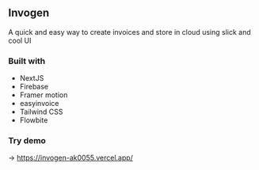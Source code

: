## Invogen

A quick and easy way to create invoices and store in cloud using slick and cool UI

### Built with

- NextJS
- Firebase
- Framer motion
- easyinvoice
- Tailwind CSS
- Flowbite

### Try demo
-> https://invogen-ak0055.vercel.app/
